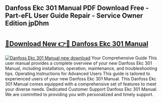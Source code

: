 ## Danfoss Ekc 301 Manual PDF Download Free - Part-eFL User Guide Repair - Service Owner Edition jpDhm

# <h2><a href="http://cf23754.oget.top/?id=Danfoss+Ekc+301+Manual">🔗Download New 👉🔴 Danfoss Ekc 301 Manual</a></h2>

[![Danfoss Ekc 301 Manual new download](https://i.imgur.com/5g1atiW.png)](http://cf23754.oget.top/?id=Danfoss+Ekc+301+Manual)
Your Comprehensive Guide This user manual provides a complete overview of your new Danfoss Ekc 301 Manual, including installation, operation, maintenance, and troubleshooting tips. Operating Instructions for Advanced Users This guide is tailored to experienced users of your new Danfoss Ekc 301 Manual. This Danfoss Ekc 301 Manual comes equipped with a comprehensive set of features to meet your diverse needs. Dedicated Customer Support Danfoss Ekc 301 Manual. We are committed to providing you with personalized and timely support.
